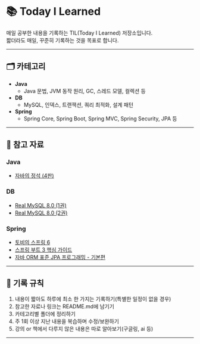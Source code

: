 # 📚 Today I Learned

매일 공부한 내용을 기록하는 TIL(Today I Learned) 저장소입니다.  
짧더라도 매일, 꾸준히 기록하는 것을 목표로 합니다.

---

## 🗂 카테고리

- **Java**
  - Java 문법, JVM 동작 원리, GC, 스레드 모델, 컬렉션 등
- **DB**
  - MySQL, 인덱스, 트랜잭션, 쿼리 최적화, 설계 패턴
- **Spring**
  - Spring Core, Spring Boot, Spring MVC, Spring Security, JPA 등

---

## 📖 참고 자료

### Java
- [자바의 정석 (4판)](https://product.kyobobook.co.kr/detail/S000216877323)

### DB
- [Real MySQL 8.0 (1권)](https://product.kyobobook.co.kr/detail/S000001810284)
- [Real MySQL 8.0 (2권)](https://product.kyobobook.co.kr/detail/S000001810285)

### Spring
- [토비의 스프링 6](https://www.inflearn.com/course/%ED%86%A0%EB%B9%84%EC%9D%98-%EC%8A%A4%ED%94%84%EB%A7%816-%EC%9D%B4%ED%95%B4%EC%99%80-%EC%9B%90%EB%A6%AC)
- [스프링 부트 3 핵심 가이드](https://product.kyobobook.co.kr/detail/S000216104276)
- [자바 ORM 표준 JPA 프로그래밍 - 기본편](https://www.inflearn.com/course/ORM-JPA-Basic)

---

## 📝 기록 규칙

1. 내용이 짧아도 하루에 최소 한 가지는 기록하기(특별한 일정이 없을 경우)
2. 참고한 자료나 링크는 README.md에 남기기
3. 카테고리별 폴더에 정리하기
4. 주 1회 이상 지난 내용을 복습하며 수정/보완하기
5. 강의 or 책에서 다루지 않은 내용은 따로 알아보기(구글링, ai 등)

---
